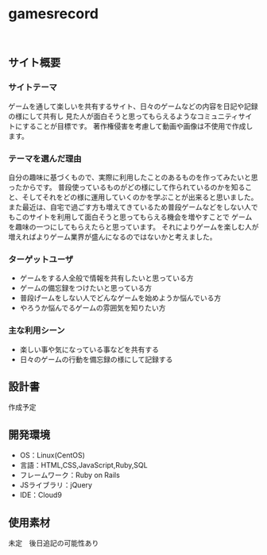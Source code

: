 # gamesrecord
​
## サイト概要
### サイトテーマ
ゲームを通して楽しいを共有するサイト、日々のゲームなどの内容を日記や記録の様にして共有し
見た人が面白そうと思ってもらえるようなコミュニティサイトにすることが目標です。
著作権侵害を考慮して動画や画像は不使用で作成します。
​
### テーマを選んだ理由
自分の趣味に基づくもので、実際に利用したことのあるものを作ってみたいと思ったからです。
普段使っているものがどの様にして作られているのかを知ること、そしてそれをどの様に運用していくのかを学ぶことが出来ると思いました。
また最近は、自宅で過ごす方も増えてきているため普段ゲームなどをしない人でもこのサイトを利用して面白そうと思ってもらえる機会を増やすことで
ゲームを趣味の一つにしてもらえたらと思っています。
それによりゲームを楽しむ人が増えればよりゲーム業界が盛んになるのではないかと考えました。
​
### ターゲットユーザ
* ゲームをする人全般で情報を共有したいと思っている方
* ゲームの備忘録をつけたいと思っている方
* 普段げームをしない人でどんなゲームを始めようか悩んでいる方
* やろうか悩んでるゲームの雰囲気を知りたい方
​
### 主な利用シーン
* 楽しい事や気になっている事などを共有する
* 日々のゲームの行動を備忘録の様にして記録する
​
## 設計書
作成予定
​
## 開発環境
- OS：Linux(CentOS)
- 言語：HTML,CSS,JavaScript,Ruby,SQL
- フレームワーク：Ruby on Rails
- JSライブラリ：jQuery
- IDE：Cloud9
​
## 使用素材
未定　後日追記の可能性あり